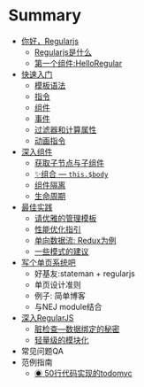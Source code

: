 # Summary

- [你好，Regularjs](intro/README.md)
    - [Regularjs是什么](intro/what.md)
    - [第一个组件:HelloRegular](intro/hello-regularjs.md)
- [快速入门](basic/README.md)
    - [模板语法](basic/template.md)
    - [指令](basic/directive.md)
    - [组件](basic/component.md)
    - [事件](basic/event.md)
    - [过滤器和计算属性](basic/filter.md)
    - [动画指令](basic/animation.md)
- [深入组件](component/README.md)
    - [获取子节点与子组件](component/ref.md)
    - [✨组合 — `this.$body`](component/composite.md)
    - [组件隔离](component/isolate.md)
    - [生命周期](component/lifecycle.md)
- [最佳实践](practicle/README.md)
    - [请优雅的管理模板](practicle/template.md)
    - [性能优化指引](practicle/perf.md)
    - [单向数据流: Redux为例](practicle/redux.md)
    - [一些模式的建议](practicle/pattern.md)
- [写个单页系统吧](spa/README.md)
    - 好基友:stateman + regularjs
    - 单页设计准则
    - 例子: 简单博客
    - 与NEJ module结合
- [深入RegularJS](advanced/README.md)
    - [脏检查—数据绑定的秘密](advanced/dirty.md)
    - [轻量级的模块化](advanced/modular.md)
- 常见问题QA
- 范例指南
    - [◉ 50行代码实现的todomvc](demo/todomvc.md)


